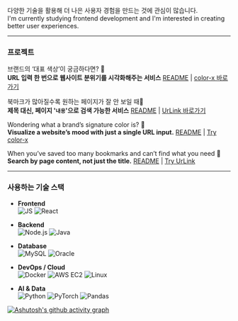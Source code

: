 다양한 기술을 활용해 더 나은 사용자 경험을 만드는 것에 관심이 많습니다.
<br>
I'm currently studying frontend development and I'm interested in creating better user experiences.

---
### 프로젝트

브랜드의 ‘대표 색상’이 궁금하다면? 🤔<br>**URL 입력 한 번으로 웹사이트 분위기를 시각화해주는 서비스** [README](https://github.com/color-extractor/color-extractor?tab=readme-ov-file) | [color-x 바로가기](https://colorx.site)

북마크가 많아질수록 원하는 페이지가 잘 안 보일 때🧐<br>**제목 대신, 페이지 '`내용`'으로 검색 가능한 서비스** [README](https://github.com/ECMA-393/UrLink-Extension) | [UrLink 바로가기](https://chromewebstore.google.com/detail/urlink/ahfnojpakpdiddbnafbmjngbifalkaeh?hl=ko)

Wondering what a brand’s signature color is? 🤔<br>
**Visualize a website’s mood with just a single URL input.** [README](https://github.com/color-extractor/color-extractor?tab=readme-ov-file) | [Try color-x](https://colorx.site)

When you’ve saved too many bookmarks and can’t find what you need 🧐<br>**Search by page content, not just the title.**
[README](https://github.com/ECMA-393/UrLink-Extension) | [Try UrLink](https://chromewebstore.google.com/detail/urlink/ahfnojpakpdiddbnafbmjngbifalkaeh?hl=ko)

---
### 사용하는 기술 스택

- **Frontend**  
  ![JS](https://img.shields.io/badge/JavaScript-F7DF1E?logo=javascript&logoColor=black) ![React](https://img.shields.io/badge/React-61DAFB?logo=react&logoColor=black)

- **Backend**  
  ![Node.js](https://img.shields.io/badge/Node-339933?logo=node.js&logoColor=white) ![Java](https://img.shields.io/badge/Java-007396?logo=java&logoColor=white)

- **Database**  
  ![MySQL](https://img.shields.io/badge/MySQL-4479A1?logo=mysql&logoColor=white) ![Oracle](https://img.shields.io/badge/Oracle-F80000?logo=oracle&logoColor=white)

- **DevOps / Cloud**  
  ![Docker](https://img.shields.io/badge/Docker-2496ED?logo=docker&logoColor=white) ![AWS EC2](https://img.shields.io/badge/AWS%20EC2-FF9900?logo=amazon-aws&logoColor=white) ![Linux](https://img.shields.io/badge/Linux-FCC624?logo=linux&logoColor=black)

- **AI & Data**  
  ![Python](https://img.shields.io/badge/Python-3776AB?logo=python&logoColor=white) ![PyTorch](https://img.shields.io/badge/PyTorch-EE4C2C?logo=pytorch&logoColor=white) ![Pandas](https://img.shields.io/badge/Pandas-150458?logo=pandas&logoColor=white)


[![Ashutosh's github activity graph](https://github-readme-activity-graph.vercel.app/graph?username=shprk&theme=react-dark)](https://github.com/ashutosh00710/github-readme-activity-graph)

